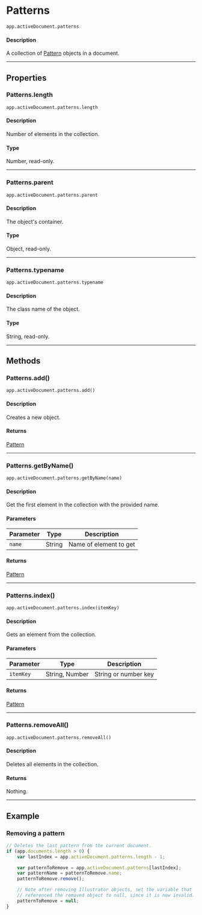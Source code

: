 # Patterns

`app.activeDocument.patterns`

#### Description

A collection of [Pattern](./Pattern.md) objects in a document.

---

## Properties

### Patterns.length

`app.activeDocument.patterns.length`

#### Description

Number of elements in the collection.

#### Type

Number, read-only.

---

### Patterns.parent

`app.activeDocument.patterns.parent`

#### Description

The object's container.

#### Type

Object, read-only.

---

### Patterns.typename

`app.activeDocument.patterns.typename`

#### Description

The class name of the object.

#### Type

String, read-only.

---

## Methods

### Patterns.add()

`app.activeDocument.patterns.add()`

#### Description

Creates a new object.

#### Returns

[Pattern](./Pattern.md)

---

### Patterns.getByName()

`app.activeDocument.patterns.getByName(name)`

#### Description

Get the first element in the collection with the provided name.

#### Parameters

| Parameter   | Type   | Description            |
|-------------|--------|------------------------|
| `name`      | String | Name of element to get |

#### Returns

[Pattern](./Pattern.md)

---

### Patterns.index()

`app.activeDocument.patterns.index(itemKey)`

#### Description

Gets an element from the collection.

#### Parameters

| Parameter   | Type           | Description          |
|-------------|----------------|----------------------|
| `itemKey`   | String, Number | String or number key |

#### Returns

[Pattern](./Pattern.md)

---

### Patterns.removeAll()

`app.activeDocument.patterns.removeAll()`

#### Description

Deletes all elements in the collection.

#### Returns

Nothing.

---

## Example

### Removing a pattern

```javascript
// Deletes the last pattern from the current document.
if (app.documents.length > 0) {
    var lastIndex = app.activeDocument.patterns.length - 1;

    var patternToRemove = app.activeDocument.patterns[lastIndex];
    var patternName = patternToRemove.name;
    patternToRemove.remove();

    // Note after removing Illustrator objects, set the variable that
    // referenced the removed object to null, since it is now invalid.
    patternToRemove = null;
}
```
